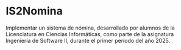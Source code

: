 # IS2Nomina
Implementar un sistema de nómina, desarrollado por alumnos de la Licenciatura en Ciencias Informáticas, como parte de la asignatura Ingeniería de Software II, durante el primer período del año 2025.
